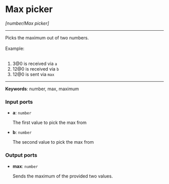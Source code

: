 # Max picker

_[number/Max picker]_

---

Picks the maximum out of two numbers.<br>
<br>
Example:<br>
<br>
1. 3@0 is received via `a`<br>
2. 12@0 is received via `b`<br>
3. 12@0 is sent via `max`<br>

---

__Keywords__: number, max, maximum

### Input ports

* __a__: ` number `

    The first value to pick the max from<br>


* __b__: ` number `

    The second value to pick the max from<br>

### Output ports

* __max__: ` number `

    Sends the maximum of the provided two values.<br>

